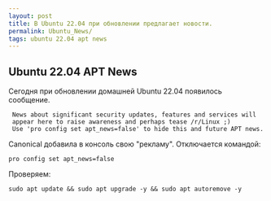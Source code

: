 ```yaml
---
layout: post
title: В Ubuntu 22.04 при обновлении предлагает новости.
permalink: Ubuntu_News/
tags: ubuntu 22.04 apt news
---
```

Ubuntu 22.04 APT News
---
Сегодня при обновлении домашней Ubuntu 22.04 появилось сообщение.

```
 News about significant security updates, features and services will    
 appear here to raise awareness and perhaps tease /r/Linux ;)
 Use 'pro config set apt_news=false' to hide this and future APT news.
```
Canonical добавила в консоль свою "рекламу".
Отключается командой:
```
pro config set apt_news=false
```
Проверяем:
```
sudo apt update && sudo apt upgrade -y && sudo apt autoremove -y
```